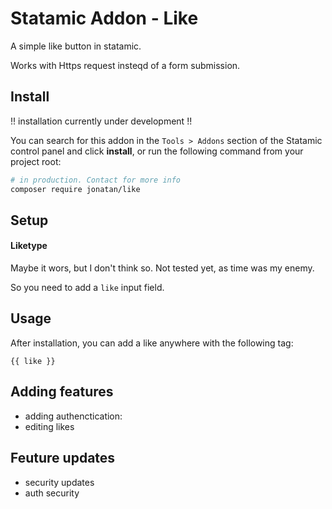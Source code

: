 # Statamic Addon - Like
A simple like button in statamic.

Works with Https request insteqd of a form submission.


## Install
!! installation currently under development  !!

You can search for this addon in the `Tools > Addons` section of the Statamic control panel and click **install**, or run the following command from your project root:

``` bash
# in production. Contact for more info
composer require jonatan/like
```

## Setup
#### Liketype
Maybe it wors, but I don't think so. Not tested yet, as time was my enemy.

So you need to add a `like` input field.


## Usage
After installation, you can add a like anywhere with the following tag:
``` antlers
{{ like }}
```

## Adding features
- adding authenctication:
- editing likes

## Feuture updates
- security updates
- auth security